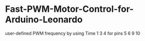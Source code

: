 # Fast-PWM-Motor-Control-for-Arduino-Leonardo
user-defined PWM frequency by using Time 1 3 4 for pins 5 6 9 10
